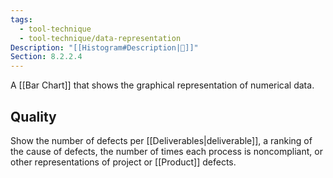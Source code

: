 ```yaml
---
tags:
  - tool-technique
  - tool-technique/data-representation
Description: "[[Histogram#Description|📝]]"
Section: 8.2.2.4
---
```

A [[Bar Chart]] that shows the graphical representation of numerical data.
## Quality
Show the number of defects per [[Deliverables|deliverable]], a ranking of the cause of defects, the number of times each process is noncompliant, or other representations of project or [[Product]] defects.